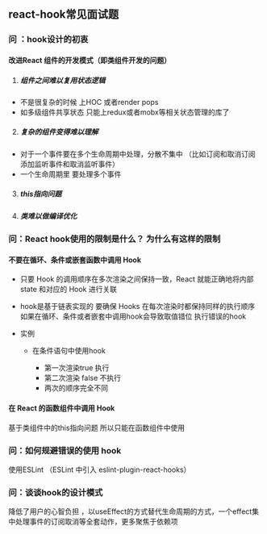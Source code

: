 ## react-hook常见面试题

### 问 ：hook设计的初衷

#### 改进React 组件的开发模式（即类组件开发的问题）

1. ##### 组件之间难以复用状态逻辑

  - 不是很复杂的时候 上HOC 或者render pops
  - 如多级组件共享状态 只能上redux或者mobx等相关状态管理的库了

2. ##### 复杂的组件变得难以理解

  - 对于一个事件要在多个生命周期中处理，分散不集中 （比如订阅和取消订阅  添加监听事件和取消监听事件）
  - 一个生命周期里 要处理多个事件

3. ##### this指向问题

4. ##### 类难以做编译优化

### 问：React hook使用的限制是什么？ 为什么有这样的限制

#### 不要在循环、条件或嵌套函数中调用 Hook

- 只要 Hook 的调用顺序在多次渲染之间保持一致，React 就能正确地将内部 state 和对应的 Hook 进行关联
- hook是基于链表实现的  要确保 Hooks 在每次渲染时都保持同样的执行顺序  如果在循环、条件或者嵌套中调用hook会导致取值错位 执行错误的hook
- 实例

  - 在条件语句中使用hook

    - 第一次渲染true 执行
    - 第二次渲染 false 不执行
    - 两次的顺序完全不同

#### 在 React 的函数组件中调用 Hook

基于类组件中的this指向问题 所以只能在函数组件中使用

### 问：如何规避错误的使用 hook

使用ESLint  （ESLint 中引入 eslint-plugin-react-hooks）

### 问：谈谈hook的设计模式

降低了用户的心智负担 ，以useEffect的方式替代生命周期的方式，一个effect集中处理事件的订阅取消等全套动作，更多聚焦于依赖项